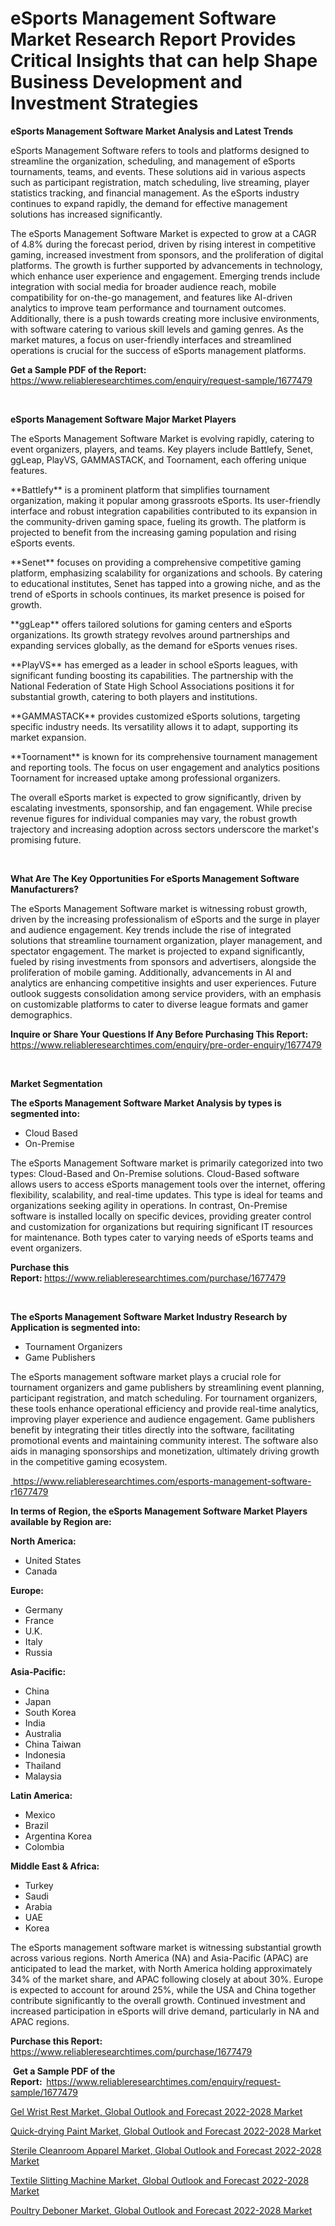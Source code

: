 <p><h1>eSports Management Software Market Research Report Provides Critical Insights that can help Shape Business Development and Investment Strategies</h1></p><p><strong>eSports Management Software Market Analysis and Latest Trends</strong></p>
<p><p>eSports Management Software refers to tools and platforms designed to streamline the organization, scheduling, and management of eSports tournaments, teams, and events. These solutions aid in various aspects such as participant registration, match scheduling, live streaming, player statistics tracking, and financial management. As the eSports industry continues to expand rapidly, the demand for effective management solutions has increased significantly.</p><p>The eSports Management Software Market is expected to grow at a CAGR of 4.8% during the forecast period, driven by rising interest in competitive gaming, increased investment from sponsors, and the proliferation of digital platforms. The growth is further supported by advancements in technology, which enhance user experience and engagement. Emerging trends include integration with social media for broader audience reach, mobile compatibility for on-the-go management, and features like AI-driven analytics to improve team performance and tournament outcomes. Additionally, there is a push towards creating more inclusive environments, with software catering to various skill levels and gaming genres. As the market matures, a focus on user-friendly interfaces and streamlined operations is crucial for the success of eSports management platforms.</p></p>
<p><strong>Get a Sample PDF of the Report:&nbsp;</strong> <a href="https://www.reliableresearchtimes.com/enquiry/request-sample/1677479?utm_campaign=1266&utm_medium=2&utm_source=Github&utm_content=ia&utm_term=14102024&utm_id=esports-management-software">https://www.reliableresearchtimes.com/enquiry/request-sample/1677479</a></p>
<p>&nbsp;</p>
<p><strong>eSports Management Software Major Market Players</strong></p>
<p><p>The eSports Management Software Market is evolving rapidly, catering to event organizers, players, and teams. Key players include Battlefy, Senet, ggLeap, PlayVS, GAMMASTACK, and Toornament, each offering unique features.</p><p>**Battlefy** is a prominent platform that simplifies tournament organization, making it popular among grassroots eSports. Its user-friendly interface and robust integration capabilities contributed to its expansion in the community-driven gaming space, fueling its growth. The platform is projected to benefit from the increasing gaming population and rising eSports events.</p><p>**Senet** focuses on providing a comprehensive competitive gaming platform, emphasizing scalability for organizations and schools. By catering to educational institutes, Senet has tapped into a growing niche, and as the trend of eSports in schools continues, its market presence is poised for growth.</p><p>**ggLeap** offers tailored solutions for gaming centers and eSports organizations. Its growth strategy revolves around partnerships and expanding services globally, as the demand for eSports venues rises. </p><p>**PlayVS** has emerged as a leader in school eSports leagues, with significant funding boosting its capabilities. The partnership with the National Federation of State High School Associations positions it for substantial growth, catering to both players and institutions.</p><p>**GAMMASTACK** provides customized eSports solutions, targeting specific industry needs. Its versatility allows it to adapt, supporting its market expansion.</p><p>**Toornament** is known for its comprehensive tournament management and reporting tools. The focus on user engagement and analytics positions Toornament for increased uptake among professional organizers.</p><p>The overall eSports market is expected to grow significantly, driven by escalating investments, sponsorship, and fan engagement. While precise revenue figures for individual companies may vary, the robust growth trajectory and increasing adoption across sectors underscore the market's promising future.</p></p>
<p>&nbsp;</p>
<p><strong>What Are The Key Opportunities For eSports Management Software Manufacturers?</strong></p>
<p><p>The eSports Management Software market is witnessing robust growth, driven by the increasing professionalism of eSports and the surge in player and audience engagement. Key trends include the rise of integrated solutions that streamline tournament organization, player management, and spectator engagement. The market is projected to expand significantly, fueled by rising investments from sponsors and advertisers, alongside the proliferation of mobile gaming. Additionally, advancements in AI and analytics are enhancing competitive insights and user experiences. Future outlook suggests consolidation among service providers, with an emphasis on customizable platforms to cater to diverse league formats and gamer demographics.</p></p>
<p><strong>Inquire or Share Your Questions If Any Before Purchasing This Report:</strong> <a href="https://www.reliableresearchtimes.com/enquiry/pre-order-enquiry/1677479?utm_campaign=1266&utm_medium=2&utm_source=Github&utm_content=ia&utm_term=14102024&utm_id=esports-management-software">https://www.reliableresearchtimes.com/enquiry/pre-order-enquiry/1677479</a></p>
<p>&nbsp;</p>
<p><strong>Market Segmentation</strong></p>
<p><strong>The eSports Management Software Market Analysis by types is segmented into:</strong></p>
<p><ul><li>Cloud Based</li><li>On-Premise</li></ul></p>
<p><p>The eSports Management Software market is primarily categorized into two types: Cloud-Based and On-Premise solutions. Cloud-Based software allows users to access eSports management tools over the internet, offering flexibility, scalability, and real-time updates. This type is ideal for teams and organizations seeking agility in operations. In contrast, On-Premise software is installed locally on specific devices, providing greater control and customization for organizations but requiring significant IT resources for maintenance. Both types cater to varying needs of eSports teams and event organizers.</p></p>
<p><strong>Purchase this Report:&nbsp;</strong><a href="https://www.reliableresearchtimes.com/purchase/1677479?utm_campaign=1266&utm_medium=2&utm_source=Github&utm_content=ia&utm_term=14102024&utm_id=esports-management-software">https://www.reliableresearchtimes.com/purchase/1677479</a></p>
<p>&nbsp;</p>
<p><strong>The eSports Management Software Market Industry Research by Application is segmented into:</strong></p>
<p><ul><li>Tournament Organizers</li><li>Game Publishers</li></ul></p>
<p><p>The eSports management software market plays a crucial role for tournament organizers and game publishers by streamlining event planning, participant registration, and match scheduling. For tournament organizers, these tools enhance operational efficiency and provide real-time analytics, improving player experience and audience engagement. Game publishers benefit by integrating their titles directly into the software, facilitating promotional events and maintaining community interest. The software also aids in managing sponsorships and monetization, ultimately driving growth in the competitive gaming ecosystem.</p></p>
<p><a href="https://www.reliableresearchtimes.com/esports-management-software-r1677479?utm_campaign=1266&utm_medium=2&utm_source=Github&utm_content=ia&utm_term=14102024&utm_id=esports-management-software">&nbsp;https://www.reliableresearchtimes.com/esports-management-software-r1677479</a></p>
<p><strong>In terms of Region, the eSports Management Software Market Players available by Region are:</strong></p>
<p>
    <p> <strong> North America: </strong>
        <ul>
            <li>United States</li>
            <li>Canada</li>
        </ul>
        </p> 
    <p> <strong> Europe: </strong>
        <ul>
            <li>Germany</li>
            <li>France</li>
            <li>U.K.</li>
            <li>Italy</li>
            <li>Russia</li>
        </ul>
        </p> 
    <p> <strong> Asia-Pacific: </strong>
        <ul>
            <li>China</li>
            <li>Japan</li>
            <li>South Korea</li>
            <li>India</li>
            <li>Australia</li>
            <li>China Taiwan</li>
            <li>Indonesia</li>
            <li>Thailand</li>
            <li>Malaysia</li>
        </ul>
        </p> 
    <p> <strong> Latin America: </strong>
        <ul>
            <li>Mexico</li>
            <li>Brazil</li>
            <li>Argentina Korea</li>
            <li>Colombia</li>
        </ul>
        </p> 
    <p> <strong> Middle East & Africa: </strong>
        <ul>
            <li>Turkey</li>
            <li>Saudi</li>
            <li>Arabia</li>
            <li>UAE</li>
            <li>Korea</li>
        </ul>
    </p>
    </p>
<p><p>The eSports management software market is witnessing substantial growth across various regions. North America (NA) and Asia-Pacific (APAC) are anticipated to lead the market, with North America holding approximately 34% of the market share, and APAC following closely at about 30%. Europe is expected to account for around 25%, while the USA and China together contribute significantly to the overall growth. Continued investment and increased participation in eSports will drive demand, particularly in NA and APAC regions.</p></p>
<p><strong>Purchase this Report: </strong><a href="https://www.reliableresearchtimes.com/purchase/1677479?utm_campaign=1266&utm_medium=2&utm_source=Github&utm_content=ia&utm_term=14102024&utm_id=esports-management-software">https://www.reliableresearchtimes.com/purchase/1677479</a></p>
<p>&nbsp;<strong>Get a Sample PDF of the Report:&nbsp;&nbsp;</strong><a href="https://www.reliableresearchtimes.com/enquiry/request-sample/1677479?utm_campaign=1266&utm_medium=2&utm_source=Github&utm_content=ia&utm_term=14102024&utm_id=esports-management-software">https://www.reliableresearchtimes.com/enquiry/request-sample/1677479</a></p>
<p><strong></strong></p>
<p><p><a href="https://www.linkedin.com/pulse/market-insights-global-gel-wrist-rest-outlook-forecast-2022-2028-babqf?utm_campaign=1266&utm_medium=2&utm_source=Github&utm_content=ia&utm_term=14102024&utm_id=esports-management-software">Gel Wrist Rest Market, Global Outlook and Forecast 2022-2028 Market</a></p><p><a href="https://www.linkedin.com/pulse/quick-drying-paint-market-global-outlook-forecast-2022-2028-research-1awlf?utm_campaign=1266&utm_medium=2&utm_source=Github&utm_content=ia&utm_term=14102024&utm_id=esports-management-software">Quick-drying Paint Market, Global Outlook and Forecast 2022-2028 Market</a></p><p><a href="https://www.linkedin.com/pulse/future-trends-global-sterile-cleanroom-apparel-market-outlook-ux7gf?utm_campaign=1266&utm_medium=2&utm_source=Github&utm_content=ia&utm_term=14102024&utm_id=esports-management-software">Sterile Cleanroom Apparel Market, Global Outlook and Forecast 2022-2028 Market</a></p><p><a href="https://www.linkedin.com/pulse/textile-slitting-machine-market-global-outlook-forecast-2022-2028-3dpcf?utm_campaign=1266&utm_medium=2&utm_source=Github&utm_content=ia&utm_term=14102024&utm_id=esports-management-software">Textile Slitting Machine Market, Global Outlook and Forecast 2022-2028 Market</a></p><p><a href="https://www.linkedin.com/pulse/regulatory-landscape-its-influence-global-poultry-deboner-market-9hbhf?utm_campaign=1266&utm_medium=2&utm_source=Github&utm_content=ia&utm_term=14102024&utm_id=esports-management-software">Poultry Deboner Market, Global Outlook and Forecast 2022-2028 Market</a></p></p>